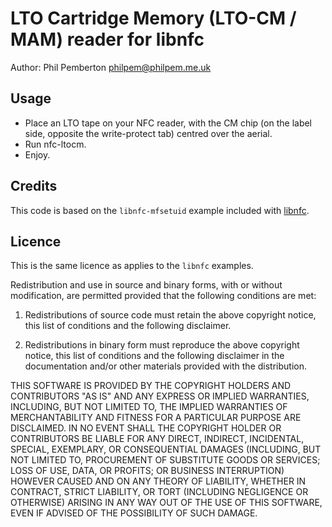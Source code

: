 # LTO Cartridge Memory (LTO-CM / MAM) reader for libnfc

Author: Phil Pemberton <philpem@philpem.me.uk>


## Usage

  - Place an LTO tape on your NFC reader, with the CM chip (on the label side, opposite the write-protect tab) centred over the aerial.
  - Run nfc-ltocm.
  - Enjoy.


## Credits

This code is based on the `libnfc-mfsetuid` example included with [libnfc](https://github.com/nfc-tools/libnfc/).


## Licence

This is the same licence as applies to the `libnfc` examples.

Redistribution and use in source and binary forms, with or without
modification, are permitted provided that the following conditions are met:

 1) Redistributions of source code must retain the above copyright notice,
 this list of conditions and the following disclaimer.

 2) Redistributions in binary form must reproduce the above copyright
 notice, this list of conditions and the following disclaimer in the
 documentation and/or other materials provided with the distribution.

THIS SOFTWARE IS PROVIDED BY THE COPYRIGHT HOLDERS AND CONTRIBUTORS "AS IS"
AND ANY EXPRESS OR IMPLIED WARRANTIES, INCLUDING, BUT NOT LIMITED TO, THE
IMPLIED WARRANTIES OF MERCHANTABILITY AND FITNESS FOR A PARTICULAR PURPOSE
ARE DISCLAIMED. IN NO EVENT SHALL THE COPYRIGHT HOLDER OR CONTRIBUTORS BE
LIABLE FOR ANY DIRECT, INDIRECT, INCIDENTAL, SPECIAL, EXEMPLARY, OR
CONSEQUENTIAL DAMAGES (INCLUDING, BUT NOT LIMITED TO, PROCUREMENT OF
SUBSTITUTE GOODS OR SERVICES; LOSS OF USE, DATA, OR PROFITS; OR BUSINESS
INTERRUPTION) HOWEVER CAUSED AND ON ANY THEORY OF LIABILITY, WHETHER IN
CONTRACT, STRICT LIABILITY, OR TORT (INCLUDING NEGLIGENCE OR OTHERWISE)
ARISING IN ANY WAY OUT OF THE USE OF THIS SOFTWARE, EVEN IF ADVISED OF THE
POSSIBILITY OF SUCH DAMAGE.

